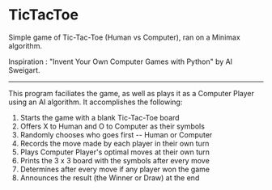 # TicTacToe
Simple game of Tic-Tac-Toe (Human vs Computer), ran on a Minimax algorithm.
 
Inspiration : "Invent Your Own Computer Games with Python" by Al Sweigart.

---

This program faciliates the game, as well as plays it as a Computer Player using an AI algorithm. It accomplishes the following:

1) Starts the game with a blank Tic-Tac-Toe board
2) Offers X to Human and O to Computer as their symbols
3) Randomly chooses who goes first -- Human or Computer
4) Records the move made by each player in their own turn
5) Plays Computer Player's optimal moves at their own turn
6) Prints the 3 x 3 board with the symbols after every move
7) Determines after every move if any player won the game
8) Announces the result (the Winner or Draw) at the end

